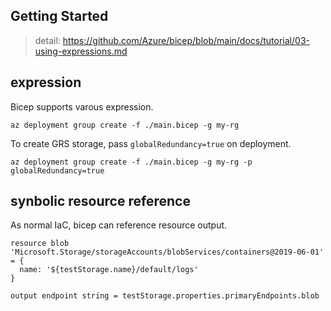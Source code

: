 ## Getting Started

> detail: https://github.com/Azure/bicep/blob/main/docs/tutorial/03-using-expressions.md

## expression

Bicep supports varous expression.

```shell
az deployment group create -f ./main.bicep -g my-rg
```

To create GRS storage, pass `globalRedundancy=true` on deployment.

```shell
az deployment group create -f ./main.bicep -g my-rg -p globalRedundancy=true
```

## synbolic resource reference

As normal IaC, bicep can reference resource output.


```bicep
resource blob 'Microsoft.Storage/storageAccounts/blobServices/containers@2019-06-01' = {
  name: '${testStorage.name}/default/logs'
}

output endpoint string = testStorage.properties.primaryEndpoints.blob
```

